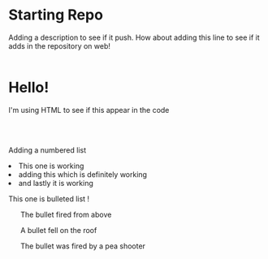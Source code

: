 # Starting Repo
Adding a description to see if it push.
How about adding this line to see if it adds in the repository on web!
<br>
</br>
<h1> Hello! </h1>
<p> I'm using HTML to see if this appear in the code </p>

<br>
</br>
<p> Adding a numbered list </p>
<li> This one is working </li>
<li> adding this which is definitely working </li>
<li> and lastly it is working </li>

<p> This one is bulleted list ! </p>
<ul> The bullet fired from above </ul>
<ul> A bullet fell on the roof </ul>
<ul> The bullet was fired by a pea shooter </ul>
